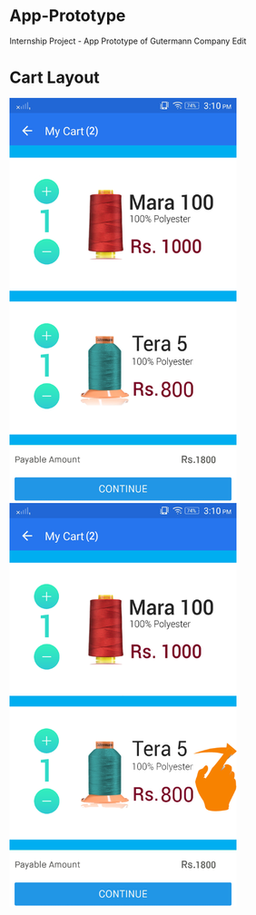 # App-Prototype
Internship Project - App Prototype of Gutermann Company Edit
# Cart Layout
<img src = "https://github.com/Govind-Yadav/App-Prototype/blob/master/Cart.png" width="400">&nbsp;&nbsp;&nbsp;<img src ="https://github.com/Govind-Yadav/App-Prototype/blob/master/Cart-Delete.png" width="400">

